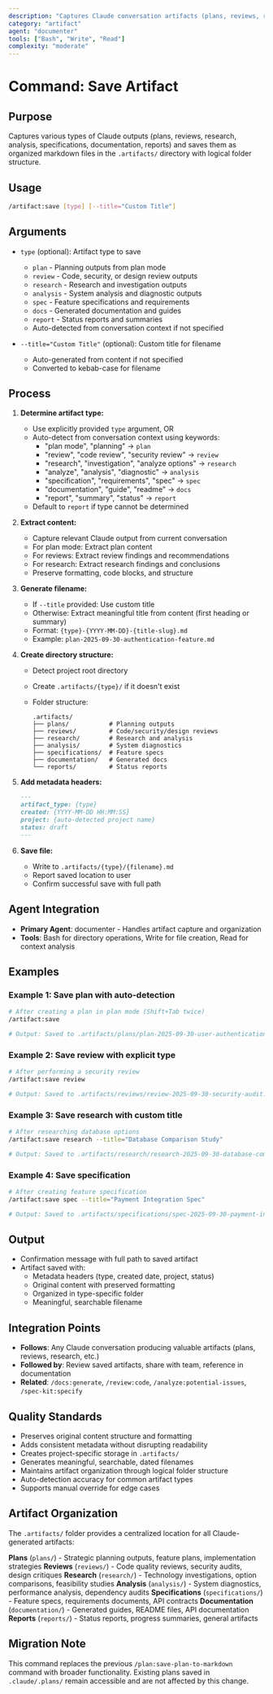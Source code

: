 ```yaml
---
description: "Captures Claude conversation artifacts (plans, reviews, research) and saves them to organized folders in .artifacts/"
category: "artifact"
agent: "documenter"
tools: ["Bash", "Write", "Read"]
complexity: "moderate"
---
```


# Command: Save Artifact

## Purpose

Captures various types of Claude outputs (plans, reviews, research, analysis, specifications, documentation,
reports) and saves them as organized markdown files in the `.artifacts/` directory with logical folder
structure.

## Usage

```bash
/artifact:save [type] [--title="Custom Title"]
```

## Arguments

- `type` (optional): Artifact type to save
  - `plan` - Planning outputs from plan mode
  - `review` - Code, security, or design review outputs
  - `research` - Research and investigation outputs
  - `analysis` - System analysis and diagnostic outputs
  - `spec` - Feature specifications and requirements
  - `docs` - Generated documentation and guides
  - `report` - Status reports and summaries
  - Auto-detected from conversation context if not specified

- `--title="Custom Title"` (optional): Custom title for filename
  - Auto-generated from content if not specified
  - Converted to kebab-case for filename

## Process

1. **Determine artifact type:**
   - Use explicitly provided `type` argument, OR
   - Auto-detect from conversation context using keywords:
     - "plan mode", "planning" → `plan`
     - "review", "code review", "security review" → `review`
     - "research", "investigation", "analyze options" → `research`
     - "analyze", "analysis", "diagnostic" → `analysis`
     - "specification", "requirements", "spec" → `spec`
     - "documentation", "guide", "readme" → `docs`
     - "report", "summary", "status" → `report`
   - Default to `report` if type cannot be determined

2. **Extract content:**
   - Capture relevant Claude output from current conversation
   - For plan mode: Extract plan content
   - For reviews: Extract review findings and recommendations
   - For research: Extract research findings and conclusions
   - Preserve formatting, code blocks, and structure

3. **Generate filename:**
   - If `--title` provided: Use custom title
   - Otherwise: Extract meaningful title from content (first heading or summary)
   - Format: `{type}-{YYYY-MM-DD}-{title-slug}.md`
   - Example: `plan-2025-09-30-authentication-feature.md`

4. **Create directory structure:**
   - Detect project root directory
   - Create `.artifacts/{type}/` if it doesn't exist
   - Folder structure:

     ```text
     .artifacts/
     ├── plans/           # Planning outputs
     ├── reviews/         # Code/security/design reviews
     ├── research/        # Research and analysis
     ├── analysis/        # System diagnostics
     ├── specifications/  # Feature specs
     ├── documentation/   # Generated docs
     └── reports/         # Status reports
     ```

5. **Add metadata headers:**

   ```markdown
   ---
   artifact_type: {type}
   created: {YYYY-MM-DD HH:MM:SS}
   project: {auto-detected project name}
   status: draft
   ---
   ```

6. **Save file:**
   - Write to `.artifacts/{type}/{filename}.md`
   - Report saved location to user
   - Confirm successful save with full path

## Agent Integration

- **Primary Agent**: documenter - Handles artifact capture and organization
- **Tools**: Bash for directory operations, Write for file creation, Read for context analysis

## Examples

### Example 1: Save plan with auto-detection

```bash
# After creating a plan in plan mode (Shift+Tab twice)
/artifact:save

# Output: Saved to .artifacts/plans/plan-2025-09-30-user-authentication.md
```

### Example 2: Save review with explicit type

```bash
# After performing a security review
/artifact:save review

# Output: Saved to .artifacts/reviews/review-2025-09-30-security-audit.md
```

### Example 3: Save research with custom title

```bash
# After researching database options
/artifact:save research --title="Database Comparison Study"

# Output: Saved to .artifacts/research/research-2025-09-30-database-comparison-study.md
```

### Example 4: Save specification

```bash
# After creating feature specification
/artifact:save spec --title="Payment Integration Spec"

# Output: Saved to .artifacts/specifications/spec-2025-09-30-payment-integration-spec.md
```

## Output

- Confirmation message with full path to saved artifact
- Artifact saved with:
  - Metadata headers (type, created date, project, status)
  - Original content with preserved formatting
  - Organized in type-specific folder
  - Meaningful, searchable filename

## Integration Points

- **Follows**: Any Claude conversation producing valuable artifacts (plans, reviews, research, etc.)
- **Followed by**: Review saved artifacts, share with team, reference in documentation
- **Related**: `/docs:generate`, `/review:code`, `/analyze:potential-issues`, `/spec-kit:specify`

## Quality Standards

- Preserves original content structure and formatting
- Adds consistent metadata without disrupting readability
- Creates project-specific storage in `.artifacts/`
- Generates meaningful, searchable, dated filenames
- Maintains artifact organization through logical folder structure
- Auto-detection accuracy for common artifact types
- Supports manual override for edge cases

## Artifact Organization

The `.artifacts/` folder provides a centralized location for all Claude-generated artifacts:

**Plans** (`plans/`) - Strategic planning outputs, feature plans, implementation strategies
**Reviews** (`reviews/`) - Code quality reviews, security audits, design critiques
**Research** (`research/`) - Technology investigations, option comparisons, feasibility studies
**Analysis** (`analysis/`) - System diagnostics, performance analysis, dependency audits
**Specifications** (`specifications/`) - Feature specs, requirements documents, API contracts
**Documentation** (`documentation/`) - Generated guides, README files, API documentation
**Reports** (`reports/`) - Status reports, progress summaries, general artifacts

## Migration Note

This command replaces the previous `/plan:save-plan-to-markdown` command with broader functionality. Existing
plans saved in `.claude/.plans/` remain accessible and are not affected by this change.
